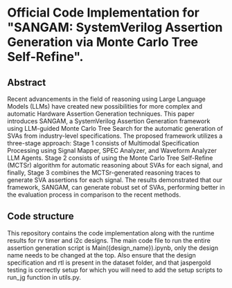 # Official Code Implementation for "SANGAM: SystemVerilog Assertion Generation via Monte Carlo Tree Self-Refine".

## Abstract
Recent advancements in the field of reasoning using Large Language Models (LLMs) have created new possibilities for more complex and automatic Hardware Assertion Generation techniques. This paper introduces SANGAM, a SystemVerilog Assertion Generation framework using LLM-guided Monte Carlo Tree Search for the automatic generation of SVAs from industry-level specifications. The proposed framework utilizes a three-stage approach: Stage 1 consists of Multimodal Specification Processing using Signal Mapper, SPEC Analyzer, and Waveform Analyzer LLM Agents. Stage 2 consists of using the Monte Carlo Tree Self-Refine (MCTSr) algorithm for automatic reasoning about SVAs for each signal, and finally, Stage 3 combines the MCTSr-generated reasoning traces to generate SVA assertions for each signal. The results demonstrated that our framework, SANGAM, can generate robust set of SVAs, performing better in the evaluation process in comparison to the recent methods.

## Code structure
This repository contains the code implementation along with the runtime results for rv timer and i2c designs.
The main code file to run the entire assertion generation script is Main({design_name}).ipynb, only the design name needs to be changed at the top. Also ensure that the design specification and rtl is present in the dataset folder, and that jaspergold testing is correctly setup for which you will need to add the setup scripts to run_jg function in utils.py.
